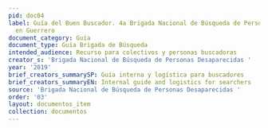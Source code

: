 ```yaml
---
pid: doc04
label: Guía del Buen Buscador. 4a Brigada Nacional de Búsqueda de Personas Desaparecidas
  en Guerrero
document_category: Guía
document_type: Guía Brigada de Búsqueda
intended_audience: Recurso para colectivos y personas buscadoras
creator_s: 'Brigada Nacional de Búsqueda de Personas Desaparecidas '
year: '2019'
brief_creators_summarySP: Guía interna y logística para buscadores
brief_creators_summaryEN: Internal guide and logistics for searchers
source: 'Brigada Nacional de Búsqueda de Personas Desaparecidas '
order: '03'
layout: documentos_item
collection: documentos
---
```

